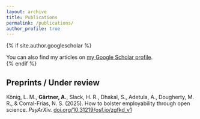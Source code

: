 ```yaml
---
layout: archive
title: Publications
permalink: /publications/
author_profile: true
---
```


{% if site.author.googlescholar %}
  <div class="wordwrap">You can also find my articles on <a href="{{site.author.googlescholar}}">my Google Scholar profile</a>.</div>
{% endif %}

<div class="page__content">
  
## Preprints / Under review

König, L. M., **Gärtner, A.**, Slack, H. R., Dhakal, S., Adetula, A., Dougherty, M. R., & Corral-Frías, N. S. (2025). How to bolster employability through open science. _PsyArXiv._ [doi.org/10.31219/osf.io/zgfkd_v1](doi.org/10.31219/osf.io/zgfkd_v1)
  
</div>
